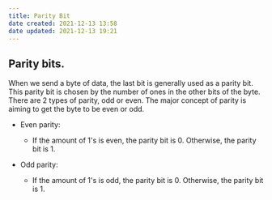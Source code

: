 ```yaml
---
title: Parity Bit
date created: 2021-12-13 13:58
date updated: 2021-12-13 19:21
---
```


## Parity bits.

When we send a byte of data, the last bit is generally used as a parity bit.
This parity bit is chosen by the number of ones in the other bits of the byte.
There are 2 types of parity, odd or even. The major concept of parity is aiming to get the byte to be even or odd.

- Even parity:
  - If the amount of 1's is even, the parity bit is 0. Otherwise, the parity bit is 1.

- Odd parity:
  - If the amount of 1's is odd, the parity bit is 0. Otherwise, the parity bit is 1.
